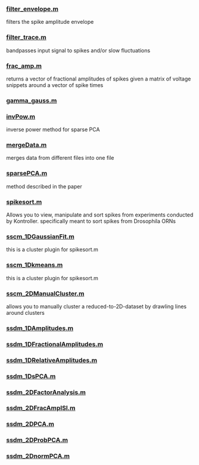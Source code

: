 ### [filter_envelope.m](https://github.com/sg-s/spikesort/blob/master/filter_envelope.m)
filters the spike amplitude envelope
### [filter_trace.m](https://github.com/sg-s/spikesort/blob/master/filter_trace.m)
bandpasses input signal to spikes and/or slow fluctuations
### [frac_amp.m](https://github.com/sg-s/spikesort/blob/master/frac_amp.m)
returns a vector of fractional amplitudes of spikes given a matrix of voltage snippets around a vector of spike times
### [gamma_gauss.m](https://github.com/sg-s/spikesort/blob/master/gamma_gauss.m)

### [invPow.m](https://github.com/sg-s/spikesort/blob/master/invPow.m)
inverse power method for sparse PCA
### [mergeData.m](https://github.com/sg-s/spikesort/blob/master/mergeData.m)
merges data from different files into one file
### [sparsePCA.m](https://github.com/sg-s/spikesort/blob/master/sparsePCA.m)
method described in the paper
### [spikesort.m](https://github.com/sg-s/spikesort/blob/master/spikesort.m)
Allows you to view, manipulate and sort spikes from experiments conducted by Kontroller. specifically meant to sort spikes from Drosophila ORNs
### [sscm_1DGaussianFit.m](https://github.com/sg-s/spikesort/blob/master/sscm_1DGaussianFit.m)
this is a cluster plugin for spikesort.m
### [sscm_1Dkmeans.m](https://github.com/sg-s/spikesort/blob/master/sscm_1Dkmeans.m)
this is a cluster plugin for spikesort.m
### [sscm_2DManualCluster.m](https://github.com/sg-s/spikesort/blob/master/sscm_2DManualCluster.m)
allows you to manually cluster a reduced-to-2D-dataset by drawling lines around clusters
### [ssdm_1DAmplitudes.m](https://github.com/sg-s/spikesort/blob/master/ssdm_1DAmplitudes.m)

### [ssdm_1DFractionalAmplitudes.m](https://github.com/sg-s/spikesort/blob/master/ssdm_1DFractionalAmplitudes.m)

### [ssdm_1DRelativeAmplitudes.m](https://github.com/sg-s/spikesort/blob/master/ssdm_1DRelativeAmplitudes.m)

### [ssdm_1DsPCA.m](https://github.com/sg-s/spikesort/blob/master/ssdm_1DsPCA.m)

### [ssdm_2DFactorAnalysis.m](https://github.com/sg-s/spikesort/blob/master/ssdm_2DFactorAnalysis.m)

### [ssdm_2DFracAmpISI.m](https://github.com/sg-s/spikesort/blob/master/ssdm_2DFracAmpISI.m)

### [ssdm_2DPCA.m](https://github.com/sg-s/spikesort/blob/master/ssdm_2DPCA.m)

### [ssdm_2DProbPCA.m](https://github.com/sg-s/spikesort/blob/master/ssdm_2DProbPCA.m)

### [ssdm_2DnormPCA.m](https://github.com/sg-s/spikesort/blob/master/ssdm_2DnormPCA.m)

